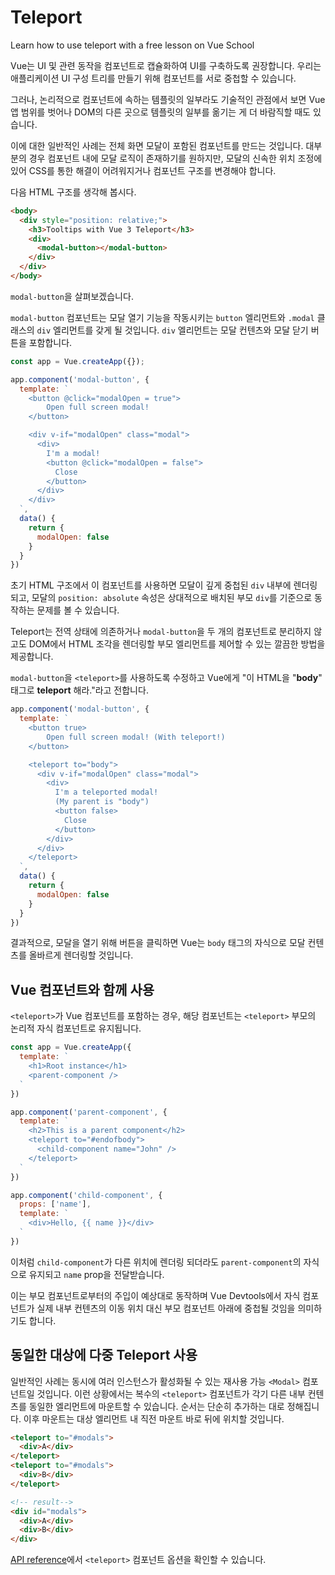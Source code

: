 # Teleport

<VideoLesson href="https://vueschool.io/lessons/vue-3-teleport?friend=vuejs" title="Learn how to use teleport with Vue School">Learn how to use teleport with a free lesson on Vue School</VideoLesson>

Vue는 UI 및 관련 동작을 컴포넌트로 캡슐화하여 UI를 구축하도록 권장합니다. 우리는 애플리케이션 UI 구성 트리를 만들기 위해 컴포넌트를 서로 중첩할 수 있습니다.

그러나, 논리적으로 컴포넌트에 속하는 템플릿의 일부라도 기술적인 관점에서 보면 Vue 앱 범위를 벗어나 DOM의 다른 곳으로 템플릿의 일부를 옮기는 게 더 바람직할 때도 있습니다.

이에 대한 일반적인 사례는 전체 화면 모달이 포함된 컴포넌트를 만드는 것입니다. 대부분의 경우 컴포넌트 내에 모달 로직이 존재하기를 원하지만, 모달의 신속한 위치 조정에 있어 CSS를 통한 해결이 어려워지거나 컴포넌트 구조를 변경해야 합니다.

다음 HTML 구조를 생각해 봅시다.

```html
<body>
  <div style="position: relative;">
    <h3>Tooltips with Vue 3 Teleport</h3>
    <div>
      <modal-button></modal-button>
    </div>
  </div>
</body>
```

`modal-button`을 살펴보겠습니다.

<code>modal-button</code> 컴포넌트는 모달 열기 기능을 작동시키는 `button` 엘리먼트와 `.modal` 클래스의 `div` 엘리먼트를 갖게 될 것입니다. `div` 엘리먼트는 모달 컨텐츠와 모달 닫기 버튼을 포함합니다.

```js
const app = Vue.createApp({});

app.component('modal-button', {
  template: `
    <button @click="modalOpen = true">
        Open full screen modal!
    </button>

    <div v-if="modalOpen" class="modal">
      <div>
        I'm a modal!
        <button @click="modalOpen = false">
          Close
        </button>
      </div>
    </div>
  `,
  data() {
    return {
      modalOpen: false
    }
  }
})
```

초기 HTML 구조에서 이 컴포넌트를 사용하면 모달이 깊게 중첩된 `div` 내부에 렌더링 되고, 모달의 `position: absolute` 속성은 상대적으로 배치된 부모 `div`를 기준으로 동작하는 문제를 볼 수 있습니다.

Teleport는 전역 상태에 의존하거나 <code>modal-button</code>을 두 개의 컴포넌트로 분리하지 않고도 DOM에서 HTML 조각을 렌더링할 부모 엘리먼트를 제어할 수 있는 깔끔한 방법을 제공합니다.

`modal-button`을 `<teleport>`를 사용하도록 수정하고 Vue에게 "이 HTML을 "**body**" 태그로 **teleport** 해라."라고 전합니다.

```js
app.component('modal-button', {
  template: `
    <button true>
        Open full screen modal! (With teleport!)
    </button>

    <teleport to="body">
      <div v-if="modalOpen" class="modal">
        <div>
          I'm a teleported modal!
          (My parent is "body")
          <button false>
            Close
          </button>
        </div>
      </div>
    </teleport>
  `,
  data() {
    return {
      modalOpen: false
    }
  }
})
```

결과적으로, 모달을 열기 위해 버튼을 클릭하면 Vue는 `body` 태그의 자식으로 모달 컨텐츠를 올바르게 렌더링할 것입니다.


<common-codepen-snippet title="Vue 3 Teleport" slug="gOPNvjR" tab="js,result" />

## Vue 컴포넌트와 함께 사용

`<teleport>`가 Vue 컴포넌트를 포함하는 경우, 해당 컴포넌트는 `<teleport>` 부모의 논리적 자식 컴포넌트로 유지됩니다.

```js
const app = Vue.createApp({
  template: `
    <h1>Root instance</h1>
    <parent-component />
  `
})

app.component('parent-component', {
  template: `
    <h2>This is a parent component</h2>
    <teleport to="#endofbody">
      <child-component name="John" />
    </teleport>
  `
})

app.component('child-component', {
  props: ['name'],
  template: `
    <div>Hello, {{ name }}</div>
  `
})
```

이처럼 `child-component`가 다른 위치에 렌더링 되더라도 `parent-component`의 자식으로 유지되고 `name` prop을 전달받습니다.

이는 부모 컴포넌트로부터의 주입이 예상대로 동작하며 Vue Devtools에서 자식 컴포넌트가 실제 내부 컨텐츠의 이동 위치 대신 부모 컴포넌트 아래에 중첩될 것임을 의미하기도 합니다.

## 동일한 대상에 다중 Teleport 사용

일반적인 사례는 동시에 여러 인스턴스가 활성화될 수 있는 재사용 가능 `<Modal>` 컴포넌트일 것입니다. 이런 상황에서는 복수의 `<teleport>` 컴포넌트가 각기 다른 내부 컨텐츠를 동일한 엘리먼트에 마운트할 수 있습니다. 순서는 단순히 추가하는 대로 정해집니다. 이후 마운트는 대상 엘리먼트 내 직전 마운트 바로 뒤에 위치할 것입니다.

```html
<teleport to="#modals">
  <div>A</div>
</teleport>
<teleport to="#modals">
  <div>B</div>
</teleport>

<!-- result-->
<div id="modals">
  <div>A</div>
  <div>B</div>
</div>
```

[API reference](../api/built-in-components.html#teleport)에서 `<teleport>` 컴포넌트 옵션을 확인할 수 있습니다.
